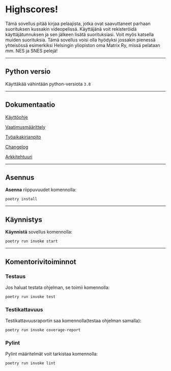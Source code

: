 # Highscores!
Tämä sovellus pitää kirjaa pelaajista, jotka ovat saavuttaneet parhaan suorituksen kussakin videopelissä. Käyttäjänä voit rekisteröidä käyttäjätunnuksen ja sen jälkeen lisätä suorituksiasi. Voit myös katsella muiden suorituksia. Tämä sovellus voisi olla hyödyksi jossakin pienessä yhteisössä esimerkiksi Helsingin yliopiston oma Matrix Ry, missä pelataan mm. NES ja SNES pelejä!

---

## Python versio
Käyttäkää vähintään python-versiota ```3.8```

---

## Dokumentaatio

[Käyttöohje](https://github.com/CrackPapaXtreme/ot-harjoitustyo/blob/master/dokumentaatio/kayttoohje.md)

[Vaatimusmäärittely](https://github.com/CrackPapaXtreme/ot-harjoitustyo/blob/master/dokumentaatio/vaatimusmaarittely.md)

[Työaikakirjanpito](https://github.com/CrackPapaXtreme/ot-harjoitustyo/blob/master/dokumentaatio/tyoaikakirjanpito.md)

[Changelog](https://github.com/CrackPapaXtreme/ot-harjoitustyo/blob/master/dokumentaatio/changelog.md)

[Arkkitehtuuri](https://github.com/CrackPapaXtreme/ot-harjoitustyo/blob/master/dokumentaatio/arkkitehtuuri.md)

---

## Asennus

__Asenna__ riippuvuudet komennolla:
```
poetry install
```

---

## Käynnistys
__Käynnistä__ sovellus komennolla:
```
poetry run invoke start
```

---

## Komentorivitoiminnot

### Testaus
Jos haluat testata ohjelman, se toimii komennolla:
```
poetry run invoke test
```
### Testikattavuus
Testikattavuusraportin saa komennolla(testaa ohjelman samalla):
```
poetry run invoke coverage-report
```
### Pylint
Pylint määritelmät voit tarkistaa komennolla:
```
poetry run invoke lint
```